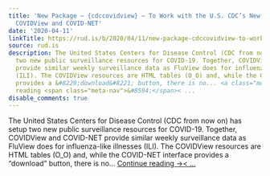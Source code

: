 ```yaml
---
title: 'New Package — {cdccovidview} — To Work with the U.S. CDC’s New COVID-19 Trackers:
  COVIDView and COVID-NET'
date: '2020-04-11'
linkTitle: https://rud.is/b/2020/04/11/new-package-cdccovidview-to-work-with-the-u-s-cdcs-new-covid-19-trackers-covidview-and-covid-net/
source: rud.is
description: The United States Centers for Disease Control (CDC from now on) has setup
  two new public surveillance resources for COVID-19. Together, COVIDView and COVID-NET
  provide similar weekly surveillance data as FluView does for influenza-like illnesses
  (ILI). The COVIDView resources are HTML tables (O_O) and, while the COVID-NET interface
  provides a &#8220;download&#8221; button, there is no... <a class="more-link" href="https://rud.is/b/2020/04/11/new-package-cdccovidview-to-work-with-the-u-s-cdcs-new-covid-19-trackers-covidview-and-covid-net/">Continue
  reading <span class="meta-nav">&#8594;</span>< ...
disable_comments: true
---
```

The United States Centers for Disease Control (CDC from now on) has setup two new public surveillance resources for COVID-19. Together, COVIDView and COVID-NET provide similar weekly surveillance data as FluView does for influenza-like illnesses (ILI). The COVIDView resources are HTML tables (O_O) and, while the COVID-NET interface provides a &#8220;download&#8221; button, there is no... <a class="more-link" href="https://rud.is/b/2020/04/11/new-package-cdccovidview-to-work-with-the-u-s-cdcs-new-covid-19-trackers-covidview-and-covid-net/">Continue reading <span class="meta-nav">&#8594;</span>< ...